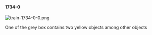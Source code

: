 #### 1734-0
![train-1734-0-0.png](https://github.com/lil-lab/nlvr/raw/master/nlvr/train/images/25/train-1734-0-0.png "train-1734-0-0.png")

One of the grey box contains two yellow objects among other objects